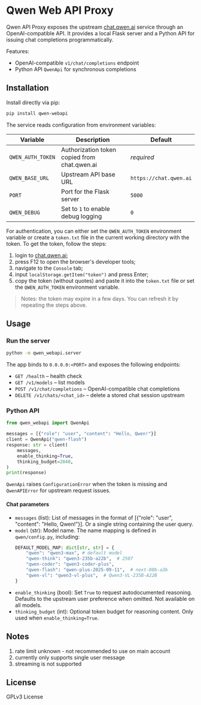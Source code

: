 # Qwen Web API Proxy

Qwen API Proxy exposes the upstream [chat.qwen.ai](https://chat.qwen.ai) service through an OpenAI-compatible API. It provides a local Flask server and a Python API for issuing chat completions programmatically.

Features:

- OpenAI-compatible `v1/chat/completions` endpoint
- Python API `QwenApi` for synchronous completions

## Installation

Install directly via pip:

```bash
pip install qwen-webapi
```

The service reads configuration from environment variables:

| Variable          | Description                                  | Default                |
| ----------------- | -------------------------------------------- | ---------------------- |
| `QWEN_AUTH_TOKEN` | Authorization token copied from chat.qwen.ai | _required_             |
| `QWEN_BASE_URL`   | Upstream API base URL                        | `https://chat.qwen.ai` |
| `PORT`            | Port for the Flask server                    | `5000`                 |
| `QWEN_DEBUG`      | Set to `1` to enable debug logging           | `0`                    |

For authentication, you can either set the `QWEN_AUTH_TOKEN` environment variable or create a `token.txt` file in the current working directory with the token. To get the token, follow the steps:

1. login to [chat.qwen.ai](https://chat.qwen.ai);
2. press F12 to open the browser's developer tools;
3. navigate to the `Console` tab;
4. input `localStorage.getItem("token")` and press Enter;
5. copy the token (without quotes) and paste it into the `token.txt` file or set the `QWEN_AUTH_TOKEN` environment variable.

> Notes: the token may expire in a few days. You can refresh it by repeating the steps above.

## Usage

### Run the server

```bash
python -m qwen_webapi.server
```

The app binds to `0.0.0.0:<PORT>` and exposes the following endpoints:

- `GET /health` – health check
- `GET /v1/models` – list models
- `POST /v1/chat/completions` – OpenAI-compatible chat completions
- `DELETE /v1/chats/<chat_id>` – delete a stored chat session upstream

### Python API

```python
from qwen_webapi import QwenApi

messages = [{"role": "user", "content": "Hello, Qwen!"}]
client = QwenApi("qwen-flash")
response: str = client(
    messages,
    enable_thinking=True,
    thinking_budget=2048,
)
print(response)
```

`QwenApi` raises `ConfigurationError` when the token is missing and `QwenAPIError` for upstream request issues.

#### Chat parameters

- `messages` (list): List of messages in the format of [{"role": "user", "content": "Hello, Qwen!"}]. Or a single string containing the user query.
- `model` (str): Model name. The name mapping is defined in `qwen/config.py`, including:
  ```python
  DEFAULT_MODEL_MAP: dict[str, str] = {
      "qwen": "qwen3-max", # default model
      "qwen-think": "qwen3-235b-a22b",  # 2507
      "qwen-coder": "qwen3-coder-plus",
      "qwen-flash": "qwen-plus-2025-09-11",  # next-80b-a3b
      "qwen-vl": "qwen3-vl-plus",  # Qwen3-VL-235B-A22B
  }
  ```
- `enable_thinking` (bool): Set `True` to request autodocumented reasoning. Defaults to the upstream user preference when omitted. Not available on all models.
- `thinking_budget` (int): Optional token budget for reasoning content. Only used when `enable_thinking=True`.

## Notes

1. rate limit unknown - not recommended to use on main account
2. currently only supports single user message
3. streaming is not supported

## License

GPLv3 License
